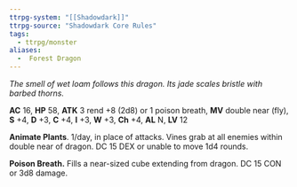 ```yaml
---
ttrpg-system: "[[Shadowdark]]"
ttrpg-source: "Shadowdark Core Rules"
tags:
  - ttrpg/monster
aliases:
  -  Forest Dragon
---
```


_The smell of wet loam follows this dragon. Its jade scales bristle with barbed thorns._

**AC** 16, **HP** 58, **ATK** 3 rend +8 (2d8) or 1 poison breath, **MV** double near (fly), **S** +4, **D** +3, **C** +4, **I** +3, **W** +3, **Ch** +4, **AL** N, **LV** 12

**Animate Plants**. 1/day, in place of attacks. Vines grab at all enemies within double near of dragon. DC 15 DEX or unable to move 1d4 rounds. 

**Poison Breath.** Fills a near-sized cube extending from dragon. DC 15 CON or 3d8 damage.

